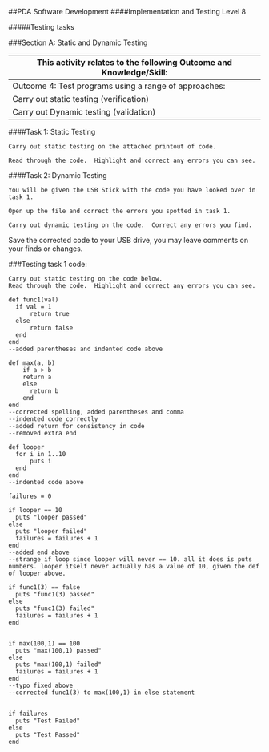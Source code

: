 ##PDA Software Development
####Implementation and Testing Level 8

#####Testing tasks


###Section A: Static and Dynamic Testing


 |This activity relates to the following Outcome and Knowledge/Skill: 
 |------------------------------------------------------------------
 |Outcome 4: Test programs using a range of approaches:
 | Carry out static testing (verification)
 |Carry out Dynamic testing (validation)
 
 
####Task 1: Static Testing

	Carry out static testing on the attached printout of code.  

	Read through the code.  Highlight and correct any errors you can see.



####Task 2: Dynamic Testing

	You will be given the USB Stick with the code you have looked over in task 1.  

	Open up the file and correct the errors you spotted in task 1.  

	Carry out dynamic testing on the code.  Correct any errors you find.
	
	

Save the corrected code to your USB drive, you may leave comments on your finds or changes.




###Testing task 1 code:

	Carry out static testing on the code below.  
	Read through the code.  Highlight and correct any errors you can see.

 
```
def func1(val)
  if val = 1
	  return true
  else
	  return false
  end
end
--added parentheses and indented code above
  
def max(a, b)
	if a > b
  	return a 
	else
 	  return b
	end 
end 
--corrected spelling, added parentheses and comma
--indented code correctly
--added return for consistency in code
--removed extra end
  
def looper 
  for i in 1..10
	  puts i
  end
end
--indented code above
 
failures = 0 
 
if looper == 10 
  puts "looper passed"
else
  puts "looper failed"
  failures = failures + 1
end
--added end above
--strange if loop since looper will never == 10. all it does is puts numbers. looper itself never actually has a value of 10, given the def of looper above.
  
if func1(3) == false
  puts "func1(3) passed"
else
  puts "func1(3) failed"
  failures = failures + 1
end 
 
  
if max(100,1) == 100 
  puts "max(100,1) passed"
else
  puts "max(100,1) failed"
  failures = failures + 1
end
--typo fixed above
--corrected func1(3) to max(100,1) in else statement

  
if failures 
  puts "Test Failed"
else
  puts "Test Passed"
end

```

